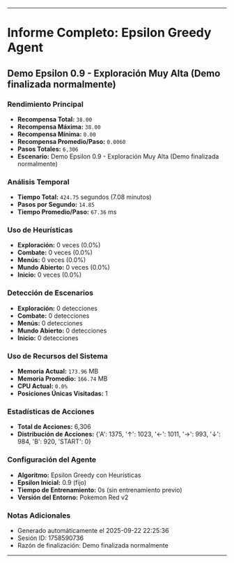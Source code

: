 
---
# Informe Completo: Epsilon Greedy Agent
## Demo Epsilon 0.9 - Exploración Muy Alta (Demo finalizada normalmente)

### **Rendimiento Principal**
- **Recompensa Total:** `38.00`
- **Recompensa Máxima:** `38.00`
- **Recompensa Mínima:** `0.00`
- **Recompensa Promedio/Paso:** `0.0060`
- **Pasos Totales:** `6,306`
- **Escenario:** Demo Epsilon 0.9 - Exploración Muy Alta (Demo finalizada normalmente)

### **Análisis Temporal**
- **Tiempo Total:** `424.75` segundos (7.08 minutos)
- **Pasos por Segundo:** `14.85`
- **Tiempo Promedio/Paso:** `67.36` ms

### **Uso de Heurísticas**
- **Exploración:** 0 veces (0.0%)
- **Combate:** 0 veces (0.0%)
- **Menús:** 0 veces (0.0%)
- **Mundo Abierto:** 0 veces (0.0%)
- **Inicio:** 0 veces (0.0%)

### **Detección de Escenarios**
- **Exploración:** 0 detecciones
- **Combate:** 0 detecciones
- **Menús:** 0 detecciones
- **Mundo Abierto:** 0 detecciones
- **Inicio:** 0 detecciones

### **Uso de Recursos del Sistema**
- **Memoria Actual:** `173.96` MB
- **Memoria Promedio:** `166.74` MB
- **CPU Actual:** `0.0%`
- **Posiciones Únicas Visitadas:** 1

### **Estadísticas de Acciones**
- **Total de Acciones:** 6,306
- **Distribución de Acciones:** {'A': 1375, '↑': 1023, '←': 1011, '→': 993, '↓': 984, 'B': 920, 'START': 0}

### **Configuración del Agente**
- **Algoritmo:** Epsilon Greedy con Heurísticas
- **Epsilon Inicial:** 0.9 (fijo)
- **Tiempo de Entrenamiento:** 0s (sin entrenamiento previo)
- **Versión del Entorno:** Pokemon Red v2

### **Notas Adicionales**
- Generado automáticamente el 2025-09-22 22:25:36
- Sesión ID: 1758590736
- Razón de finalización: Demo finalizada normalmente

---
